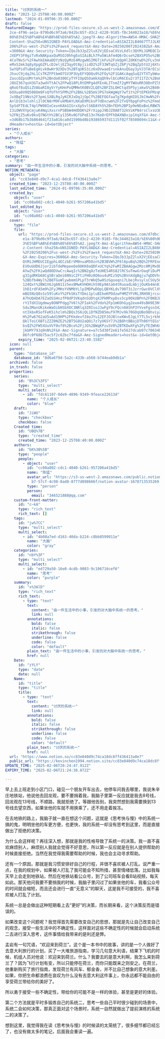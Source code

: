```yaml
---
title: "讨厌的系统一"
date: "2023-12-25T08:40:00.000Z"
lastmod: "2024-01-09T06:35:00.000Z"
draft: false
featuredImage: "https://prod-files-secure.s3.us-west-2.amazonaws.com/d7dbc101-8\
  2ce-4f96-ae1a-879bd6c9f3a6/842bc657-d3c2-4220-9185-f8c344023a18/%E6%80%9D%E8%\
  80%83%E5%BF%AB%E4%B8%8E%E6%85%A2.jpeg?X-Amz-Algorithm=AWS4-HMAC-SHA256&X-Amz-\
  Content-Sha256=UNSIGNED-PAYLOAD&X-Amz-Credential=ASIAZI2LB4667TTJJLKP%2F20250\
  206%2Fus-west-2%2Fs3%2Faws4_request&X-Amz-Date=20250206T202438Z&X-Amz-Expires\
  =3600&X-Amz-Security-Token=IQoJb3JpZ2luX2VjEEsaCXVzLXdlc3QtMiJGMEQCIAwvZTJJin\
  JXEPY3F0gzTvRxNAKpaxQuMSOJ0hhgEoSIAiBLh7Fw5WiAfm4Q6rDcse%2BXSPO5o%2BOVtRw3Nr1\
  4CoTNvSr%2FAwhkEAAaDDYzNzQyMzE4MzgwNSIMGTjkFu%2FxkQpHlZdKKtwD%2FLv3nHBIRyCMJX\
  eMxS2mk3q8yXpgGZFLcDJeljEZ3qyOt8pjiidD2%2F33WTqGZjZ6Pj%2BqZp5tU2j6Xtq1rJkHaX8\
  SwYQPidTuBeEgHivk0wHr92XDv3%2BTqUKS3iz6xDVwaeErsnkAnuQGay3yVJ3TArECsXB%2BIJ3Y\
  JhxcC9jdqJhL1CsTKZFPtbmO7SV3P3UyEFYQOQs0%2FOy%2F1GAKcAqqSuQ2YTXTybWuqSDBqM4PC\
  ZascOZpsUMrtm%2F%2Bndo030OCyTYFIOpQSOamkXqQh9vlbCoR6CEu2r3TI1TZc%2BoHzTswv400\
  J8UZ367qsH3GTa3wdVTtAC%2FPwQ18PLRtEMPg4dFEnALITnmZf2gMYTWUoRR38DnPZlNHFWYrADd\
  qRoGf8uQSiZVAbaRI8yVrYyKHnPoQMMmtK0BV2LQE%2BFZSLOHCtqd5P5yjakwS%2B404xCmHgYjc\
  bOXua8V0Q508Om9FsQfUfhYSFM%2F%2B6L%2B5mVJPG7okWgWqY7wf1t%2FtEPKkFMzq0fNMutJWw\
  JxXBqT19Ns%2F3pmLSXBLRqJyKCRJxDqJjOpCf%2BEFOGfaaTg7KpdgHIOSJkCHwN%2FqvWq%2B4j\
  AnlDib3xlohliIl0CN8rM9FukMbAYLNXaDXMiksP7dDxcwm%2F2TvQY6pgFoPnz%2FmoDjJ9QxYoj\
  5pSdFTEdLT4plPW98IoCevnKAkGIGrxXp5vlS6DAYh5%2BnfEH%2BPIp9eNEeBoLRBW7Wyo3ShOJR\
  I3iOWVXYpCmjuK4NqiXxsrnPSBbW4HdDDK%2FrXippJ9DJZ0A8T32kViKPN4rsClxsU3BIM2cWBlh\
  %2FNjZ5uKv0kxQ7NGth%2BCy135Rv0GfGPeE13n7KeDrEPFhDAXN8xip1XqXf&X-Amz-Signature\
  =3d68b17b3b864641f23a816ca0d1590bd8b193865937d1115f02f78508694c11&X-Amz-Signe\
  dHeaders=host&x-id=GetObject"
series:
  - "个人成长"
authors:
  - "陈猛"
tags:
  - "大脑"
categories:
  - "思考"
summary: "由一件生活中的小事，引发的对大脑中系统一的思考。"
NOTION_METADATA:
  object: "page"
  id: "cc83e840-d9c7-4ca1-8dc8-ff436413a8e7"
  created_time: "2023-12-25T08:40:00.000Z"
  last_edited_time: "2024-01-09T06:35:00.000Z"
  created_by:
    object: "user"
    id: "cc08a802-cdc1-4040-b261-957206a41bd5"
  last_edited_by:
    object: "user"
    id: "cc08a802-cdc1-4040-b261-957206a41bd5"
  cover:
    type: "file"
    file:
      url: "https://prod-files-secure.s3.us-west-2.amazonaws.com/d7dbc101-82ce-4f96-a\
        e1a-879bd6c9f3a6/842bc657-d3c2-4220-9185-f8c344023a18/%E6%80%9D%E8%80%8\
        3%E5%BF%AB%E4%B8%8E%E6%85%A2.jpeg?X-Amz-Algorithm=AWS4-HMAC-SHA256&X-Am\
        z-Content-Sha256=UNSIGNED-PAYLOAD&X-Amz-Credential=ASIAZI2LB466TIB27RFX\
        %2F20250206%2Fus-west-2%2Fs3%2Faws4_request&X-Amz-Date=20250206T202340Z\
        &X-Amz-Expires=3600&X-Amz-Security-Token=IQoJb3JpZ2luX2VjEEsaCXVzLXdlc3\
        QtMiJHMEUCIEgphL4ECzbErVM0nuaM50zn%2B3BVW%2F6l6puBq%2BQ%2FRFEnAiEArhwB2\
        EVOuUdD6Jjor2ibTdeMepeeOa98KK0aQDFxUCYq%2FwMIZBAAGgw2Mzc0MjMxODM4MDUiDO\
        AYwZ%2FKiwQd8ODVwCrcAwqIc%2BN2g8zTeUHES4RS82lRCSuTmwGrOaqFiDuPNLyCnh0cb\
        g3IgdRKb68Cg5BraQei6N9iCZFtiFH0z8O6ou4uMIz5Q%2BVnXdgBgju7qDDVhs0GWUNcrb\
        %2Bbfb4Wyl%2B8TGuWlywbmmSPLpT3rWkQ5w0SzGgooqni7LbejRvsylsCSUy5QdOMUjMJT\
        124Qxt%2BW1V6Jg6N1Iz5ex8MwKVHOHih59Ep9Ata64tRuoadLmbjjOuKb4mn8IT6Iv9V7k\
        1hD1rdFA5m9%2FyJMHsYVNMbYLlpIMDPwDOpLQBYKLdv790T3iJzrrGwcOVClXVoyszSZCe\
        mBG5NzQ8sSz59luKvY%2FkSKsTYDmi1pluBIkeKPOdzwFHMZYFVRL3RH98jrcsr59h7ZGQl\
        A7hUQ4DA7EZaOSSHnzfP0dP3VKqdnSUDtqXJPkMPxpDss5cp9OkUBPn%2F0KBJLcR7F0YC2\
        rY1TdXIUgdmwy8ONPPdgg7V6l%2FIak%2FVdo%2Fp1mKOhGyg2exm49sBH9E3NtyfOuuFb0\
        Sdu3ManUKikeWaOibHSbXOC3NRlq3Z0IsoJJwFgY9cFQcn0AShP3YVveFgsn34Ze%2FsJKl\
        ntIkbxRSofFeK5ihzlm%2BQs3S6iQLiDfNZD85muf97MJv9k70GOqUBo98hviyZHsjan58C\
        H%2Fw6762aU5uAd19HP%2FKkdevfZ4oJYu12EFJOJBlnxKWvEJgLY7TL5vjrkhKyVXG4%2B\
        QklToiC6BTiZZZ0NZE2%2BT5G8U2aQOi7z7yU6SY7J%2B8htBBajDTh06YtEGsYDLMPr3Ow\
        bsQZ%2FW5XUuVVf0of8%2Bco%2FjJG%2BWqKPzu5V0%2BTKDwXFg%2FyTEZWhKmeX0wZ7ZG\
        jkbMY79Jq9nN%2F&X-Amz-Signature=a7c5d30f2e61fe5627dcab97c70634b7ebc7abc\
        86fc0f68b75ac5f2c62bc7fda&X-Amz-SignedHeaders=host&x-id=GetObject"
      expiry_time: "2025-02-06T21:23:40.158Z"
  icon: null
  parent:
    type: "database_id"
    database_id: "8d6a6f9d-5a2c-433b-a560-b744eab9db1a"
  archived: false
  in_trash: false
  properties:
    series:
      id: "B%3C%3FS"
      type: "multi_select"
      multi_select:
        - id: "fdc61107-0de9-4896-9349-9feace22613d"
          name: "个人成长"
          color: "blue"
    draft:
      id: "JiWU"
      type: "checkbox"
      checkbox: false
    Created time:
      id: "UBQ%7B"
      type: "created_time"
      created_time: "2023-12-25T08:40:00.000Z"
    authors:
      id: "bK%3B%5B"
      type: "people"
      people:
        - object: "user"
          id: "cc08a802-cdc1-4040-b261-957206a41bd5"
          name: "陈猛"
          avatar_url: "https://s3-us-west-2.amazonaws.com/public.notion-static.com/775523\
            b7-57cf-4c98-8ad8-8777d898666f/notion-avatar-1678713535269.png"
          type: "person"
          person:
            email: "346521888@qq.com"
    custom-front-matter:
      id: "c~kA"
      type: "rich_text"
      rich_text: []
    tags:
      id: "jw%7CC"
      type: "multi_select"
      multi_select:
        - id: "4b08a7ed-d163-40da-b224-c8bb8599911e"
          name: "大脑"
          color: "gray"
    categories:
      id: "nbY%3F"
      type: "multi_select"
      multi_select:
        - id: "ed729a50-16e0-4cdb-9083-9c106716cef6"
          name: "思考"
          color: "purple"
    summary:
      id: "x%3AlD"
      type: "rich_text"
      rich_text:
        - type: "text"
          text:
            content: "由一件生活中的小事，引发的对大脑中系统一的思考。"
            link: null
          annotations:
            bold: false
            italic: false
            strikethrough: false
            underline: false
            code: false
            color: "default"
          plain_text: "由一件生活中的小事，引发的对大脑中系统一的思考。"
          href: null
    Date:
      id: "zYLY"
      type: "date"
      date: null
    Name:
      id: "title"
      type: "title"
      title:
        - type: "text"
          text:
            content: "讨厌的系统一"
            link: null
          annotations:
            bold: false
            italic: false
            strikethrough: false
            underline: false
            code: false
            color: "default"
          plain_text: "讨厌的系统一"
          href: null
  url: "https://www.notion.so/cc83e840d9c74ca18dc8ff436413a8e7"
  public_url: "https://kevinchen1994.notion.site/cc83e840d9c74ca18dc8ff436413a8e7"
UPDATE_TIME: "2025-02-06T20:24:47.912Z"
EXPIRY_TIME: "2025-02-06T21:24:38.872Z"

---
```

<link rel="stylesheet" href="https://cdn.jsdelivr.net/npm/katex@0.16.2/dist/katex.min.css" integrity="sha384-bYdxxUwYipFNohQlHt0bjN/LCpueqWz13HufFEV1SUatKs1cm4L6fFgCi1jT643X" crossorigin="anonymous">


早上去上班走到小区门口，碰见一个朋友开车出去，他停车问我去哪里，我说朱辛庄地铁站，他说他去回龙观，要不要捎着我，我脑子里第一反应就是我去8号线，回龙观在13号线，不顺路，我就拒绝了。等跟他告别，我突然想到我需要换到13号线去望京西，如果坐他的车就不用换乘了，还不用走着挨冻。


在去地铁的路上，我脑子就一直在想这个问题，这就是《思考快与慢》中的系统一搞的鬼，明明坐他的车更方便，也更快，我的系统一却没有思考到这里，而是直接做出了拒绝的决策。


为什么会这样呢？再往深入想，那就是我的性格导致了系统一的决策。我一直不喜欢麻烦别人，麻烦别人我就会觉得不好意思，所以第一反应就是在别人提供帮助的时候直接拒绝。当然在我觉得我需要帮助的时候，我也会主动寻求帮助。


还有一个原因，那就是我习惯安排好自己的行程，并很不喜欢被人打乱。说严重一点，在我的规划中，如果被人打乱了我可能会不知所措，甚至情绪低落。比如我每天早上会走到地铁站，然后在地铁站看公众号，到了公司班车会看B站视频，每天如此。那天他问我要不要捎我的时候，我脑子里闪过了如果坐他的车，我看公众号的时间就会缩短，而且还会进行一直“无意义”的聊天，这是我不可接受的，我不喜欢被人打乱了计划。


系统一总是会做出这种短期看上去“更好”的决策，而长期来看，这个决策反而是错误的。


如果改变这个问题呢？我觉得首先需要改变自己的思想，那就是先让自己改变自己的观念，接受一些生活中的不确定性，这样面对这些不确定性的时候就会启动系统二去进行深入思考，这件事情给我带来的是利还是弊。


孟岩有一句咒语，“欢迎来到荷兰”。这个是一本书中的故事，讲的是一个人做好了去意大利旅行的计划，买了一大堆旅游指南，学习几句意大利语，结果下飞机的时候，机组人员对他说：欢迎来到荷兰。什么？我要去的是意大利啊，我怎么来到荷兰了？因为飞行计划有变，所以只能停在荷兰，而你只能既来之则安之。在荷兰，他重新购买了旅行指南，发现荷兰有风车、郁金香，并不比自己想象的意大利差。如果，你把生命都浪费在哀叹为什么没有去意大利这件事上，你永远都不能自由的享受荷兰带给你的美好了。


所以勇于接受一些不确定性，带给你的可能不是一样的体验，甚至是更好的体验。


第二个方法就是平时多锻炼自己的系统二，思考一些自己平时很少碰到的场景中，系统二会如何决策，那真正面对这个场景时，系统一自然就做出了提前演练的系统二的决策了。


想到这里，我觉得我在读《思考快与慢》的时候读的太笼统了，很多细节都已经忘了，也没有做太多的笔记，后面我会重读一遍。

